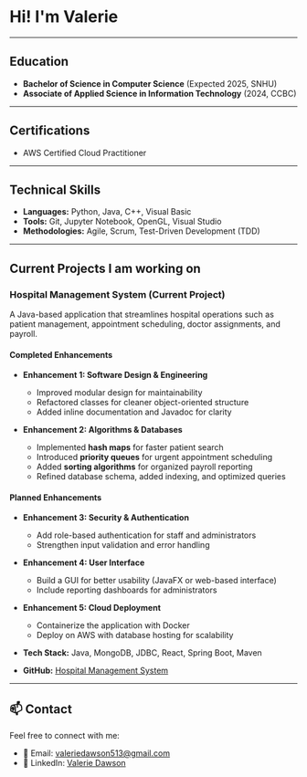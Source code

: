 #  Hi! I'm Valerie  

---

## Education
- **Bachelor of Science in Computer Science** (Expected 2025, SNHU)  
- **Associate of Applied Science in Information Technology** (2024, CCBC)  

---

## Certifications
- AWS Certified Cloud Practitioner  

---

## Technical Skills
- **Languages:** Python, Java, C++, Visual Basic  
- **Tools:** Git, Jupyter Notebook, OpenGL, Visual Studio  
- **Methodologies:** Agile, Scrum, Test-Driven Development (TDD)  

---

## Current Projects I am working on  

###  Hospital Management System (Current Project)  
A Java-based application that streamlines hospital operations such as patient management, appointment scheduling, doctor assignments, and payroll.  

#### Completed Enhancements  
- **Enhancement 1: Software Design & Engineering**  
  - Improved modular design for maintainability  
  - Refactored classes for cleaner object-oriented structure  
  - Added inline documentation and Javadoc for clarity  

- **Enhancement 2: Algorithms & Databases**  
  - Implemented **hash maps** for faster patient search  
  - Introduced **priority queues** for urgent appointment scheduling  
  - Added **sorting algorithms** for organized payroll reporting  
  - Refined database schema, added indexing, and optimized queries  

#### Planned Enhancements  
- **Enhancement 3: Security & Authentication**  
  - Add role-based authentication for staff and administrators  
  - Strengthen input validation and error handling  

- **Enhancement 4: User Interface**  
  - Build a GUI for better usability (JavaFX or web-based interface)  
  - Include reporting dashboards for administrators  

- **Enhancement 5: Cloud Deployment**  
  - Containerize the application with Docker  
  - Deploy on AWS with database hosting for scalability  

- **Tech Stack:** Java, MongoDB, JDBC, React, Spring Boot, Maven

- **GitHub:** [Hospital Management System](https://github.com/Rubysage20/Hospital.git)  

---

## 📫 Contact

Feel free to connect with me:

- 📧 Email: valeriedawson513@gmail.com
- 💼 LinkedIn: [Valerie Dawson](https://www.linkedin.com/in/valerie-dawson-929413252/)


<!---
Rubysage20/Rubysage20 is a ✨ special ✨ repository because its `README.md` (this file) appears on your GitHub profile.
You can click the Preview link to take a look at your changes.
--->
